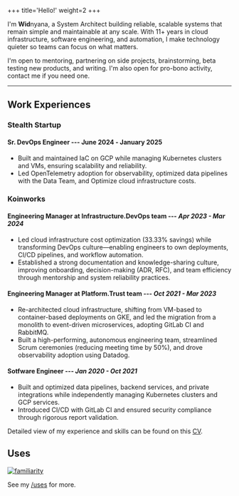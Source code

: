 +++
title='Hello!'
weight=2
+++

I'm **Wid**nyana, a System Architect building reliable, scalable systems that remain simple and maintainable at any scale. With 11+ years in cloud infrastructure, software engineering, and automation, I make technology quieter so teams can focus on what matters.

I'm open to mentoring, partnering on side projects, brainstorming, beta testing new products, and writing. I'm also open for pro-bono activity, contact me if you need one.

---

## Work Experiences

### Stealth Startup

#### Sr. DevOps Engineer --- June 2024 ‑ January 2025

- Built and maintained IaC on GCP while managing Kubernetes clusters and VMs, ensuring scalability and reliability.
- Led OpenTelemetry adoption for observability, optimized data pipelines with the Data Team, and Optimize cloud infrastructure costs.

### Koinworks

#### Engineering Manager at Infrastructure.DevOps team --- *Apr 2023 - Mar 2024*

- Led cloud infrastructure cost optimization (33.33% savings) while transforming DevOps culture—enabling engineers to own deployments, CI/CD pipelines, and workflow automation.
- Established a strong documentation and knowledge-sharing culture, improving onboarding, decision-making (ADR, RFC), and team efficiency through mentorship and system reliability practices.

#### Engineering Manager at  Platform.Trust team --- *Oct 2021 - Mar 2023*

- Re-architected cloud infrastructure, shifting from VM-based to container-based deployments on GKE, and led the migration from a monolith to event-driven microservices, adopting GitLab CI and RabbitMQ.  
- Built a high-performing, autonomous engineering team, streamlined Scrum ceremonies (reducing meeting time by 50%), and drove observability adoption using Datadog.  

#### Sotfware Engineer --- *Jan 2020 - Oct 2021*

- Built and optimized data pipelines, backend services, and private integrations while independently managing Kubernetes clusters and GCP services.  
- Introduced CI/CD with GitLab CI and ensured security compliance through rigorous report validation.  

Detailed view of my experience and skills can be found on this [CV](/cv/widnyana-20250300.pdf).

## Uses



[![familiarity](https://skillicons.dev/icons?i=aws,gcp,linux,redhat,kubernetes,git,docker,py,go,lua,mongodb,mysql,postgres,sqlite,nix,nodejs,raspberrypi,md,jenkins,flutter,dart,react,ts&perline=10)](#_)

See my [/uses](/uses) for more.
